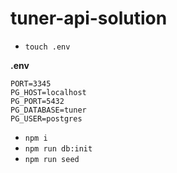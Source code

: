 # tuner-api-solution

- `touch .env`

**.env**


```
PORT=3345
PG_HOST=localhost
PG_PORT=5432
PG_DATABASE=tuner
PG_USER=postgres
```


- `npm i`
- `npm run db:init`
- `npm run seed`
